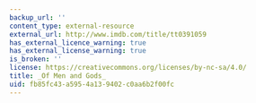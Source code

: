 ```yaml
---
backup_url: ''
content_type: external-resource
external_url: http://www.imdb.com/title/tt0391059
has_external_licence_warning: true
has_external_license_warning: true
is_broken: ''
license: https://creativecommons.org/licenses/by-nc-sa/4.0/
title: _Of Men and Gods_
uid: fb85fc43-a595-4a13-9402-c0aa6b2f00fc
---
```

